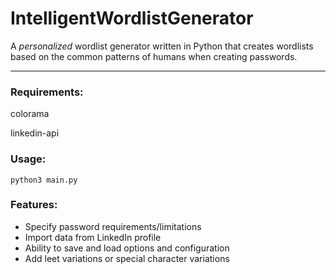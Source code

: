 # IntelligentWordlistGenerator
A *personalized* wordlist generator written in Python that creates wordlists based on the common patterns of humans when creating passwords. 


---
### Requirements:
colorama

linkedin-api

### Usage:

`python3 main.py`

### Features:

* Specify password requirements/limitations
* Import data from LinkedIn profile
* Ability to save and load options and configuration
* Add leet variations or special character variations
